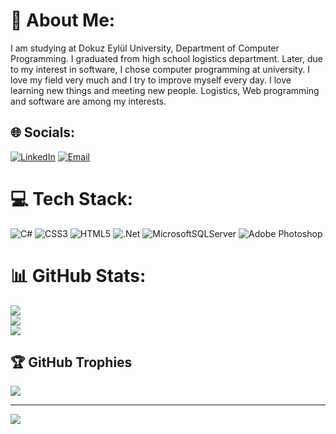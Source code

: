 # 💫 About Me:
I am studying at Dokuz Eylül University, Department of Computer Programming. I graduated from high school logistics department. Later, due to my interest in software, I chose computer programming at university. I love my field very much and I try to improve myself every day. I love learning new things and meeting new people. Logistics, Web programming and software are among my interests.


## 🌐 Socials:
[![LinkedIn](https://img.shields.io/badge/LinkedIn-%230077B5.svg?logo=linkedin&logoColor=white)](https://www.linkedin.com/in/ferhat-yilmaz-51624a295/) 
[![Email](https://img.shields.io/badge/Email-D14836?logo=gmail&logoColor=white)](mailto:ferhatyylmz@gmail.com)


# 💻 Tech Stack:
![C#](https://img.shields.io/badge/c%23-%23239120.svg?style=for-the-badge&logo=csharp&logoColor=white) ![CSS3](https://img.shields.io/badge/css3-%231572B6.svg?style=for-the-badge&logo=css3&logoColor=white) ![HTML5](https://img.shields.io/badge/html5-%23E34F26.svg?style=for-the-badge&logo=html5&logoColor=white) ![.Net](https://img.shields.io/badge/.NET-5C2D91?style=for-the-badge&logo=.net&logoColor=white) ![MicrosoftSQLServer](https://img.shields.io/badge/Microsoft%20SQL%20Server-CC2927?style=for-the-badge&logo=microsoft%20sql%20server&logoColor=white) ![Adobe Photoshop](https://img.shields.io/badge/adobe%20photoshop-%2331A8FF.svg?style=for-the-badge&logo=adobe%20photoshop&logoColor=white)
# 📊 GitHub Stats:
![](https://github-readme-stats.vercel.app/api?username=Ferhat2525&theme=prussian&hide_border=false&include_all_commits=false&count_private=false)<br/>
![](https://github-readme-streak-stats.herokuapp.com/?user=Ferhat2525&theme=prussian&hide_border=false)<br/>
![](https://github-readme-stats.vercel.app/api/top-langs/?username=Ferhat2525&theme=prussian&hide_border=false&include_all_commits=false&count_private=false&layout=compact)

## 🏆 GitHub Trophies
![](https://github-profile-trophy.vercel.app/?username=Ferhat2525&theme=radical&no-frame=false&no-bg=true&margin-w=4)

---
[![](https://visitcount.itsvg.in/api?id=Ferhat2525&icon=0&color=0)](https://visitcount.itsvg.in)

<!-- Proudly created with GPRM ( https://gprm.itsvg.in ) -->
